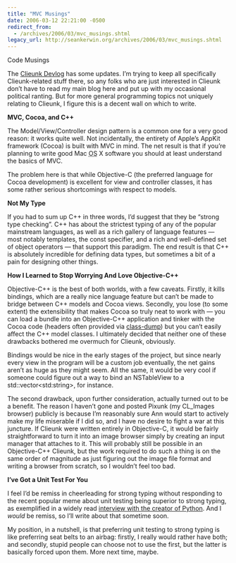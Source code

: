 ```yaml
---
title: "MVC Musings"
date: 2006-03-12 22:21:00 -0500
redirect_from:
  - /archives/2006/03/mvc_musings.shtml
legacy_url: http://seankerwin.org/archives/2006/03/mvc_musings.shtml
---
```

<p>Code Musings</p>

<p>The <a href="http://seankerwin.org/Clieunk/">Clieunk Devlog</a> has some updates.  I’m trying to keep all specifically Clieunk-related stuff there, so any folks who are just interested in Clieunk don’t have to read my main blog here and put up with my occasional political ranting.  But for more general programming topics not uniquely relating to Clieunk, I figure this is a decent wall on which to write.</p>

<p><b>MVC, Cocoa, and C++</b></p>

<p>The Model/View/Controller design pattern is a common one for a very good reason: it works quite well.  Not incidentally, the entirety of Apple’s AppKit framework (Cocoa) is built with MVC in mind.  The net result is that if you’re planning to write good Mac <acronym title="Operating System">OS</acronym> X software you should at least understand the basics of MVC.</p>

<p>The problem here is that while Objective-C (the preferred language for Cocoa development) is excellent for view and controller classes, it has some rather serious shortcomings with respect to models.</p>

<p><b>Not My Type</b></p>

<p>If you had to sum up C++ in three words, I’d suggest that they be “strong type checking”.  C++ has about the strictest typing of any of the popular mainstream languages, as well as a rich gallery of language features — most notably templates, the <span class="code">const</span> specifier, and a rich and well-defined set of object operators — that support this paradigm.  The end result is that C++ is absolutely incredible for defining data types, but sometimes a bit of a pain for designing other things.</p>

<p><b>How I Learned to Stop Worrying And Love Objective-C++</b></p>

<p>Objective-C++ is the best of both worlds, with a few caveats.  Firstly, it kills bindings, which are a really nice language feature but can’t be made to bridge between C++ models and Cocoa views.  Secondly, you lose (to some extent) the extensibility that makes Cocoa so truly neat to work with — you can load a bundle into an Objective-C++ application and tinker with the Cocoa code (headers  often provided via <a href="http://www.codethecode.com/Projects/class-dump/">class-dump</a>) but you can’t easily affect the C++ model classes.  I ultimately decided that neither one of these drawbacks bothered me overmuch for Clieunk, obviously.</p>

<p>Bindings would be nice in the early stages of the project, but since nearly every view in the program will be a custom job eventually, the net gains aren’t as huge as they might seem.  All the same, it would be very cool if someone could figure out a way to bind an <span class="code">NSTableView</span> to a <span class="code">std::vector&lt;std:string&gt;</span>, for instance.</p>

<p>The second drawback, upon further consideration, actually turned out to be a benefit.  The reason I haven’t gone and posted Pixunk (my CL_Images browser) publicly is because I’m reasonably sure Ann would start to actively make my life miserable if I did so, and I have no desire to fight a war at this juncture.  If Clieunk were written entirely in Objective-C, it would be fairly straightforward to turn it into an image browser simply by creating an input manager that attaches to it.  This will probably still be possible in an Objective-C++ Clieunk, but the work required to do such a thing is on the same order of magnitude as just figuring out the image file format and writing a browser from scratch, so I wouldn’t feel too bad.</p>

<p><b>I’ve Got a Unit Test For You</b></p>

<p>I feel I’d be remiss in cheerleading for strong typing without responding to the recent popular meme about unit testing being superior to strong typing, as exemplified in a widely read <a href="http://www.artima.com/intv/strongweakP.html">interview with the creator of Python</a>.  And I <i>would</i> be remiss, so I’ll write about that sometime soon.</p>

<p>My position, in a nutshell, is that preferring unit testing to strong typing is like preferring seat belts to an airbag: firstly, I really would rather have both; and secondly, stupid people can choose not to use the first, but the latter is basically forced upon them.  More next time, maybe.</p>

